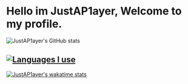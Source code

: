 # Hello im JustAP1ayer, Welcome to my profile.
![JustAP1ayer's GitHub stats](https://github-readme-stats.vercel.app/api?username=JustAP1ayer&show_icons=true&theme=tokyonight)
## [![Languages I use](https://github-readme-stats.vercel.app/api/top-langs/?username=JustAP1ayer&layout=compact&theme=tokyonight)](https://github.com/anuraghazra/github-readme-stats)
[![JustAP1ayer's wakatime stats](https://github-readme-stats.vercel.app/api/wakatime?username=JustAP1ayer&theme=tokyonight)](https://github.com/anuraghazra/github-readme-stats)


<!--
**JustAP1ayer/JustAP1ayer** is a ✨ _special_ ✨ repository because its `README.md` (this file) appears on your GitHub profile.

Here are some ideas to get you started:

- 🔭 I’m currently working on ...
- 🌱 I’m currently learning ...
- 👯 I’m looking to collaborate on ...
- 🤔 I’m looking for help with ...
- 💬 Ask me about ...
- 📫 How to reach me: ...
- 😄 Pronouns: ...
- ⚡ Fun fact: ...
-->
